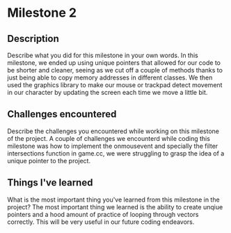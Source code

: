 # Milestone 2

## Description
Describe what you did for this milestone in your own words.
In this milestone, we ended up using unique pointers that allowed for our code to be shorter and cleaner, seeing as we cut off a couple of methods thanks to just being able to copy
memory addresses in different classes. We then used the graphics library to make our mouse or trackpad detect movement in our character by updating the screen each time we move a little bit.
## Challenges encountered
Describe the challenges you encountered while working on this milestone of the project.
A couple of challenges we encounterd while coding this milestone was how to implement the onmousevent and specially the filter intersections function in game.cc, we were struggling
to grasp the idea of a unique pointer to the project.
## Things I've learned
What is the most important thing you've learned from this milestone in the project?
The most important thing we learned is the ability to create unqiue pointers and a hood amount of practice of looping through vectors correctly. This will be very useful in our
future coding endeavors.